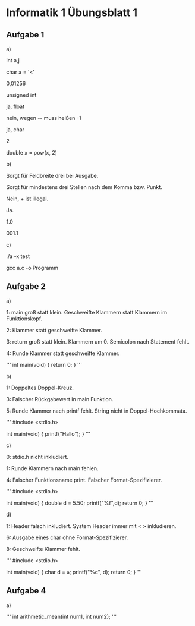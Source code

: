 # Informatik 1 Übungsblatt 1

## Aufgabe 1

a)

int a,j

char a = '<'

0,01256

unsigned int

ja, float

nein, wegen -- muss heißen -1

ja, char

2

double x = pow(x, 2)

b)

Sorgt für Feldbreite drei bei Ausgabe.

Sorgt für mindestens drei Stellen nach dem Komma bzw. Punkt.

Nein, + ist illegal.

Ja.

1.0

001.1

c)

./a -x test

gcc a.c -o Programm

## Aufgabe 2

a)

1: main groß statt klein. Geschweifte Klammern statt Klammern im Funktionskopf.

2: Klammer statt geschweifte Klammer.

3: return groß statt klein. Klammern um 0. Semicolon nach Statement fehlt.

4: Runde Klammer statt geschweifte Klammer.

'''
int main(void)
{
  return 0;
}
'''

b)

1: Doppeltes Doppel-Kreuz.

3: Falscher Rückgabewert in main Funktion.

5: Runde Klammer nach printf fehlt. String nicht in Doppel-Hochkommata.

'''
#include <stdio.h>

int main(void)
{
  printf("Hallo");
}
'''

c)

0: stdio.h nicht inkludiert.

1: Runde Klammern nach main fehlen.

4: Falscher Funktionsname print. Falscher Format-Spezifizierer.

'''
#include <stdio.h>

int main(void)
{
  double d = 5.50;
  printf("%f",d);
  return 0;
}
'''

d)

1: Header falsch inkludiert. System Header immer mit < > inkludieren.

6: Ausgabe eines char ohne Format-Spezifizierer.

8: Geschweifte Klammer fehlt.

'''
#include <stdio.h>

int main(void)
{
  char d = `a`;
  printf("%c", d);
  return 0;
}
'''

## Aufgabe 4

a)

'''
int arithmetic_mean(int num1, int num2);
'''